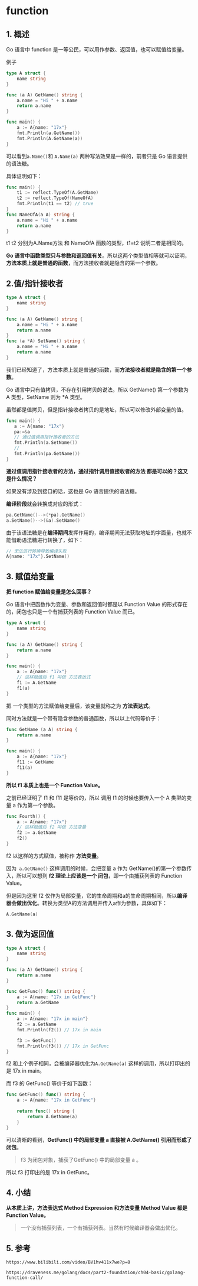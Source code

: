 # function

## 1. 概述

Go 语言中 function 是一等公民，可以用作参数、返回值，也可以赋值给变量。



例子

```go
type A struct {
	name string
}

func (a A) GetName() string {
	a.name = "Hi " + a.name
	return a.name
}

func main() {
	a := A{name: "17x"}
	fmt.Println(a.GetName())
	fmt.Println(A.GetName(a))
}
```

可以看到`a.Name()`和 `A.Name(a)` 两种写法效果是一样的，前者只是 Go 语言提供的语法糖。

具体证明如下：

```go
func main() {
	t1 := reflect.TypeOf(A.GetName)
	t2 := reflect.TypeOf(NameOfA)
	fmt.Println(t1 == t2) // true
}
func NameOfA(a A) string {
	a.name = "Hi " + a.name
	return a.name
}
```

t1 t2 分别为A.Name方法 和 NameOfA 函数的类型，t1=t2 说明二者是相同的。

**Go 语言中函数类型只与参数和返回值有关**。所以这两个类型值相等就可以证明，**方法本质上就是普通的函数**，而方法接收者就是隐含的第一个参数。



## 2.值/指针接收者

```go
type A struct {
	name string
}

func (a A) GetName() string {
	a.name = "Hi " + a.name
	return a.name
}
func (a *A) SetName() string {
	a.name = "Hi " + a.name
	return a.name
}
```

我们已经知道了，方法本质上就是普通的函数，而**方法接收者就是隐含的第一个参数**。

Go 语言中只有值拷贝，不存在引用拷贝的说法。所以 GetName() 第一个参数为 A 类型，SetName 则为 *A 类型。

虽然都是值拷贝，但是指针接收者拷贝的是地址，所以可以修改外部变量的值。

```go
func main() {
   a := A{name: "17x"}
   pa:=&a
   // 通过值调用指针接收者的方法
   fmt.Println(a.SetName())
   // 
   fmt.Println(pa.GetName())
}
```

**通过值调用指针接收者的方法，通过指针调用值接收者的方法 都是可以的？这又是什么情况？**

如果没有涉及到接口的话，这也是 Go 语言提供的语法糖。

**编译阶段**就会转换成对应的形式：

```go
pa.GetName()-->(*pa).GetName()
a.SetName()-->(&a).SetName()
```

由于该语法糖是在**编译期间**发挥作用的，编译期间无法获取地址的字面量，也就不能借助语法糖进行转换了，如下：

```go
// 无法进行转换导致编译失败 
A{name: "17x"}.SetName()
```



## 3. 赋值给变量

**把 function 赋值给变量是怎么回事？**

Go 语言中把函数作为变量、参数和返回值时都是以 Function Value 的形式存在的，闭包也只是一个有捕获列表的 Function Value 而已。



```go
type A struct {
	name string
}

func (a A) GetName() string {
	return a.name
}

func main() {
	a := A{name: "17x"}
	// 这样赋值后 f1 叫做 方法表达式
	f1 := A.GetName
    f1(a)
}
```

把 一个类型的方法赋值给变量后，该变量就称之为 **方法表达式**。

同时方法就是一个带有隐含参数的普通函数，所以以上代码等价于：

```go
func GetName (a A) string {
	return a.name
}

func main() {
	a := A{name: "17x"}
	f11 := GetName
    f11(a)
}
```

**所以 f1 本质上也是一个 Function Value。**

之前已经证明了 f1 和 f11 是等价的，所以 调用 f1 的时候也要传入一个 A 类型的变量 a 作为第一个参数。



```go
func Fourth() {
	a := A{name: "17x"}
	// 这样赋值后 f2 叫做 方法变量
	f2 := a.GetName
	f2()
}
```

f2 以这样的方式赋值，被称作 **方法变量**。

因为` a.GetName()` 这样调用的时候，会把变量 a 作为 GetName()的第一个参数传入，所以可以想到 **f2 理论上应该是一个 闭包**，即一个由捕获列表的 Function Value。

但是因为这里 f2 仅作为局部变量，它的生命周期和a的生命周期相同，所以**编译器会做出优化**。转换为类型A的方法调用并传入a作为参数，具体如下：

```go
A.GetName(a)
```



## 3. 做为返回值

```go
type A struct {
	name string
}

func (a A) GetName() string {
	return a.name
}

func GetFunc() func() string {
	a := A{name: "17x in GetFunc"}
	return a.GetName
}
func main() {
	a := A{name: "17x in main"}
	f2 := a.GetName
	fmt.Println(f2()) // 17x in main

	f3 := GetFunc()
	fmt.Println(f3()) // 17x in GetFunc
}
```



f2 和上个例子相同，会被编译器优化为`A.GetName(a)` 这样的调用，所以打印出的是 17x in main。

而 f3 的 GetFunc() 等价于如下函数：

```go
func GetFunc() func() string {
	a := A{name: "17x in GetFunc"}
	
	return func() string {
		return A.GetName(a)
	}
}
```

可以清晰的看到，**GetFunc() 中的局部变量 a 直接被 A.GetName() 引用而形成了闭包**。

> f3 为闭包对象，捕获了GetFunc() 中的局部变量 a 。

所以 f3 打印出的是 17x in GetFunc。



## 4. 小结

**从本质上讲，方法表达式 Method Expression 和方法变量 Method Value 都是 Function Value。**

> 一个没有捕获列表，一个有捕获列表。当然有时候编译器会做出优化。





## 5. 参考

`https://www.bilibili.com/video/BV1hv411x7we?p=8`

`https://draveness.me/golang/docs/part2-foundation/ch04-basic/golang-function-call/`